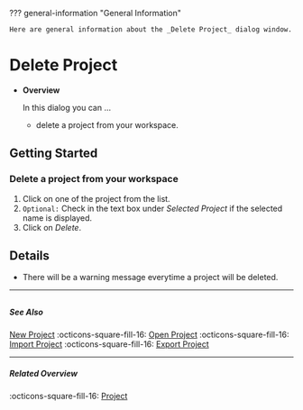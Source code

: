 ??? general-information "General Information"
    
    Here are general information about the _Delete Project_ dialog window.

# Delete Project
<div class="grid cards" markdown>

-   __Overview__

     In this dialog you can ...

    - delete a project from your workspace.


</div>

## Getting Started
### Delete a project from your workspace
1. Click on one of the project from the list.
2. `Optional:` Check in the text box under _Selected Project_ if the selected name is displayed.
3. Click on _Delete_.

## Details
- There will be a warning message everytime a project will be deleted.

---
##

##### See Also
[New Project](new_project.md) :octicons-square-fill-16: [Open Project](open_project.md) :octicons-square-fill-16: [Import Project](import_project.md) :octicons-square-fill-16: [Export Project](export_project.md)

---

##### Related Overview
:octicons-square-fill-16: [Project](index.md)
